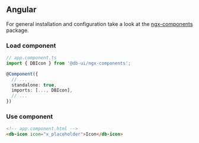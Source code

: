 ## Angular

For general installation and configuration take a look at the [ngx-components](https://www.npmjs.com/package/@db-ui/ngx-components) package.

### Load component

```ts app.component.ts
// app.component.ts
import { DBIcon } from '@db-ui/ngx-components';

@Component({
  // ...
  standalone: true,
  imports: [..., DBIcon],
  // ...
})
```

### Use component

```html app.component.html
<!-- app.component.html -->
<db-icon icon="x_placeholder">Icon</db-icon>
```
